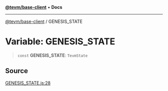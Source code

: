 [**@tevm/base-client**](../README.md) • **Docs**

***

[@tevm/base-client](../globals.md) / GENESIS\_STATE

# Variable: GENESIS\_STATE

> `const` **GENESIS\_STATE**: `TevmState`

## Source

[GENESIS\_STATE.js:28](https://github.com/evmts/tevm-monorepo/blob/main/packages/base-client/src/GENESIS_STATE.js#L28)
